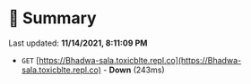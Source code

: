 # 📖 Summary
Last updated: **11/14/2021, 8:11:09 PM**

- `GET` [https://Bhadwa-sala.toxicblte.repl.co](https://Bhadwa-sala.toxicblte.repl.co) - **Down** (243ms)
